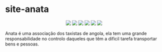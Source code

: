 # site-anata
<p align="center">
<img src="https://img.shields.io/github/issues/brauliovicente/site-anata">
<img src="https://img.shields.io/github/forks/brauliovicente/site-anata">
<img src="https://img.shields.io/github/stars/brauliovicente/site-anata">
<img src="https://img.shields.io/github/stars/brauliovicente/site-anata">
<img src="https://img.shields.io/github/license/brauliovicente/site-anata">
<img src="https://img.shields.io/twitter/url?style=social">
</p>
Anata é uma associação dos taxistas de angola, ela tem uma grande responsabilidade no controlo daqueles que têm a dificil tarefa transportar bens e pessoas.
